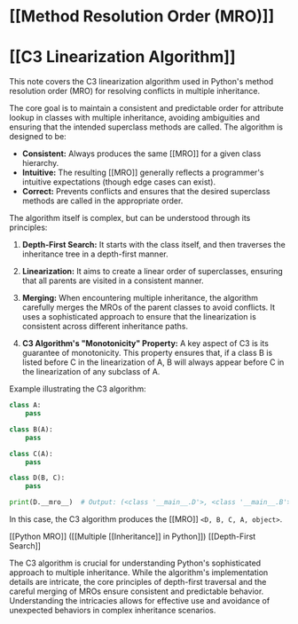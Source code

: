 # [[Method Resolution Order (MRO)]]
# [[C3 Linearization Algorithm]] 
This note covers the C3 linearization algorithm used in Python's method resolution order (MRO) for resolving conflicts in multiple inheritance.

The core goal is to maintain a consistent and predictable order for attribute lookup in classes with multiple inheritance, avoiding ambiguities and ensuring that the intended superclass methods are called.  The algorithm is designed to be:

* **Consistent:**  Always produces the same [[MRO]] for a given class hierarchy.
* **Intuitive:** The resulting [[MRO]] generally reflects a programmer's intuitive expectations (though edge cases can exist).
* **Correct:** Prevents conflicts and ensures that the desired superclass methods are called in the appropriate order.


The algorithm itself is complex, but can be understood through its principles:

1. **Depth-First Search:**  It starts with the class itself, and then traverses the inheritance tree in a depth-first manner.


2. **Linearization:** It aims to create a linear order of superclasses, ensuring that all parents are visited in a consistent manner.


3. **Merging:** When encountering multiple inheritance, the algorithm carefully merges the MROs of the parent classes to avoid conflicts.  It uses a sophisticated approach to ensure that the linearization is consistent across different inheritance paths.


4. **C3 Algorithm's "Monotonicity" Property:** A key aspect of C3 is its guarantee of monotonicity. This property ensures that, if a class B is listed before C in the linearization of A, B will always appear before C in the linearization of any subclass of A.


Example illustrating the C3 algorithm:

```python
class A:
    pass

class B(A):
    pass

class C(A):
    pass

class D(B, C):
    pass

print(D.__mro__)  # Output: (<class '__main__.D'>, <class '__main__.B'>, <class '__main__.C'>, <class '__main__.A'>, <class 'object'>)
```

In this case, the C3 algorithm produces the [[MRO]] `<D, B, C, A, object>`.


[[Python MRO]]  ([[Multiple [[Inheritance]] in Python]]) [[Depth-First Search]]


The C3 algorithm is crucial for understanding Python's sophisticated approach to multiple inheritance. While the algorithm's implementation details are intricate, the core principles of depth-first traversal and the careful merging of MROs ensure consistent and predictable behavior.  Understanding the intricacies allows for effective use and avoidance of unexpected behaviors in complex inheritance scenarios.

